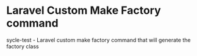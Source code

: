 # Laravel Custom Make Factory command
sycle-test - Laravel custom make factory command that will generate the factory class

